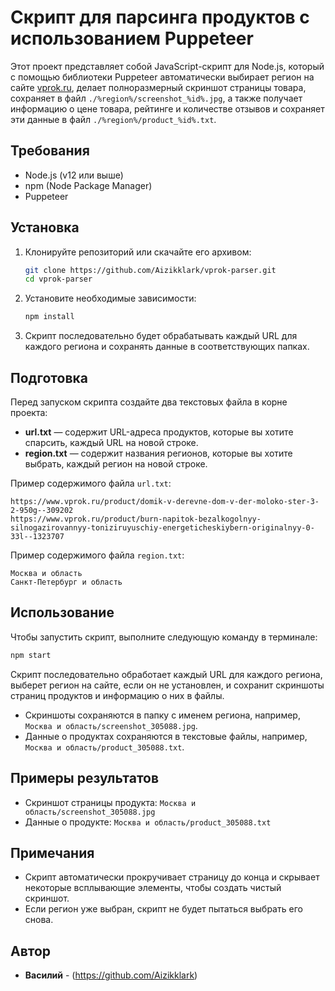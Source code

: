 
# Скрипт для парсинга продуктов с использованием Puppeteer

Этот проект представляет собой JavaScript-скрипт для Node.js, который с помощью библиотеки Puppeteer автоматически выбирает регион на сайте [vprok.ru](https://www.vprok.ru), делает полноразмерный скриншот страницы товара, сохраняет в файл `./%region%/screenshot_%id%.jpg`, а также получает информацию о цене товара, рейтинге и количестве отзывов и сохраняет эти данные в файл `./%region%/product_%id%.txt`.

## Требования

- Node.js (v12 или выше)
- npm (Node Package Manager)
- Puppeteer

## Установка

1. Клонируйте репозиторий или скачайте его архивом:

   ```bash
   git clone https://github.com/Aizikklark/vprok-parser.git
   cd vprok-parser
   ```

2. Установите необходимые зависимости:

   ```bash
   npm install
   ```

3. Скрипт последовательно будет обрабатывать каждый URL для каждого региона и сохранять данные в соответствующих папках.

## Подготовка

Перед запуском скрипта создайте два текстовых файла в корне проекта:

- **url.txt** — содержит URL-адреса продуктов, которые вы хотите спарсить, каждый URL на новой строке.
- **region.txt** — содержит названия регионов, которые вы хотите выбрать, каждый регион на новой строке.

Пример содержимого файла `url.txt`:

```
https://www.vprok.ru/product/domik-v-derevne-dom-v-der-moloko-ster-3-2-950g--309202
https://www.vprok.ru/product/burn-napitok-bezalkogolnyy-silnogazirovannyy-toniziruyuschiy-energeticheskiybern-originalnyy-0-33l--1323707
```

Пример содержимого файла `region.txt`:

```
Москва и область
Санкт-Петербург и область
```

## Использование

Чтобы запустить скрипт, выполните следующую команду в терминале:

```bash
npm start
```

Скрипт последовательно обработает каждый URL для каждого региона, выберет регион на сайте, если он не установлен, и сохранит скриншоты страниц продуктов и информацию о них в файлы.

- Скриншоты сохраняются в папку с именем региона, например, `Москва и область/screenshot_305088.jpg`.
- Данные о продуктах сохраняются в текстовые файлы, например, `Москва и область/product_305088.txt`.

## Примеры результатов

- Скриншот страницы продукта: `Москва и область/screenshot_305088.jpg`
- Данные о продукте: `Москва и область/product_305088.txt`


## Примечания

- Скрипт автоматически прокручивает страницу до конца и скрывает некоторые всплывающие элементы, чтобы создать чистый скриншот.
- Если регион уже выбран, скрипт не будет пытаться выбрать его снова.

## Автор

- **Василий** - (https://github.com/Aizikklark)
